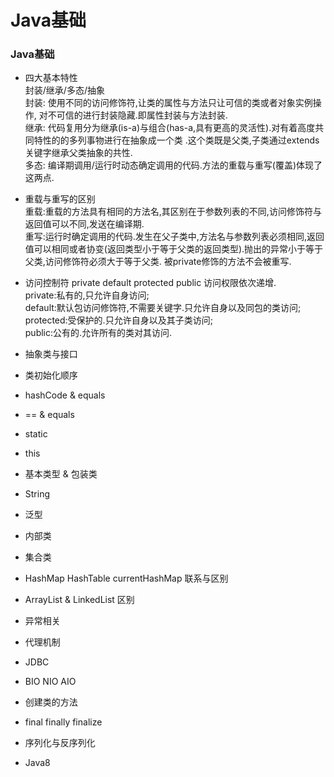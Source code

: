 # Java基础
### Java基础
- 四大基本特性  
封装/继承/多态/抽象  
封装: 使用不同的访问修饰符,让类的属性与方法只让可信的类或者对象实例操作,
对不可信的进行封装隐藏.即属性封装与方法封装.  
继承: 代码复用分为继承(is-a)与组合(has-a,具有更高的灵活性).对有着高度共同特性的的多列事物进行在抽象成一个类
.这个类既是父类,子类通过extends关键字继承父类抽象的共性.  
多态: 编译期调用/运行时动态确定调用的代码.方法的重载与重写(覆盖)体现了这两点.  
- 重载与重写的区别  
重载:重载的方法具有相同的方法名,其区别在于参数列表的不同,访问修饰符与返回值可以不同,发送在编译期.       
重写:运行时确定调用的代码.发生在父子类中,方法名与参数列表必须相同,返回值可以相同或者协变(返回类型小于等于父类的返回类型).抛出的异常小于等于父类,访问修饰符必须大于等于父类.
被private修饰的方法不会被重写.  
- 访问控制符
private default protected public 访问权限依次递增.  
private:私有的,只允许自身访问;  
default:默认包访问修饰符,不需要关键字.只允许自身以及同包的类访问;  
protected:受保护的.只允许自身以及其子类访问;  
public:公有的.允许所有的类对其访问.  
- 抽象类与接口

- 类初始化顺序
- hashCode & equals
- == & equals
- static
- this
- 基本类型 & 包装类
- String
- 泛型
- 内部类
- 集合类
- HashMap HashTable currentHashMap 联系与区别
- ArrayList & LinkedList 区别
- 异常相关
- 代理机制
- JDBC
- BIO NIO AIO
- 创建类的方法
- final finally finalize
- 序列化与反序列化
- Java8